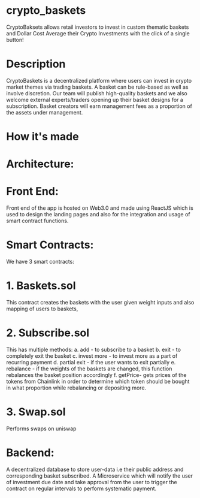 # crypto_baskets

CryptoBaksets allows retail investors to invest in custom thematic baskets and Dollar Cost Average their Crypto Investments with the click of a single button!

# Description

CryptoBaskets is a decentralized platform where users can invest in crypto market themes via trading baskets. A basket can be rule-based as well as involve discretion. Our team will publish high-quality baskets and we also welcome external experts/traders opening up their basket designs for a subscription. Basket creators will earn management fees as a proportion of the assets under management. 

# How it's made
# Architecture:

# Front End: 

Front end of the app is hosted on Web3.0 and made using ReactJS which is used to design the landing pages and also for the integration and usage of smart contract functions.

# Smart Contracts:

We have 3 smart contracts:
# 1. Baskets.sol
This contract creates the baskets with the user given weight inputs and also mapping of users to baskets, 

# 2. Subscribe.sol
This has multiple methods: 
a. add - to subscribe to a basket
b. exit - to completely exit the basket
c. invest more - to invest more as a part of recurring payment
d. partial exit - if the user wants to exit partially
e. rebalance - if the weights of the baskets are changed, this function rebalances the basket position accordingly
f. getPrice-  gets prices of the tokens from Chainlink in order to determine which token should be bought in what proportion while rebalancing or depositing more. 

# 3. Swap.sol
Performs swaps on uniswap

# Backend:

A decentralized database to store user-data i.e their public address and corresponding basket subscribed.
A Microservice which will notify the user of investment due date and take approval from the user to trigger the contract on regular intervals to perform systematic payment.

